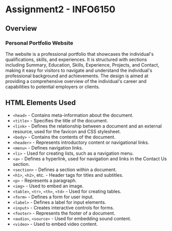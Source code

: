 # Assignment2 - INFO6150
## Overview
### Personal Portfolio Website
The website is a professional portfolio that showcases the individual's qualifications, skills, and experiences. It is structured with sections including Summary, Education, Skills, Experience, Projects, and Contact, making it easy for visitors to navigate and understand the individual's professional background and achievements. The design is aimed at providing a comprehensive overview of the individual's career and capabilities to potential employers or clients.
## HTML Elements Used
- `<head>` - Contains meta-information about the document.
- `<title>` - Specifies the title of the document.
- `<link>` - Defines the relationship between a document and an external resource, used for the favicon and CSS stylesheet.
- `<body>` - Contains the contents of the document.
- `<header>` - Represents introductory content or navigational links.
- `<menu>` - Defines navigation links.
- `<li>` - Used for creating lists, such as a navigation menu.
- `<a>` - Defines a hyperlink, used for navigation and links in the Contact Us section.
- `<section>` - Defines a section within a document.
- `<h1>`, `<h2>`, etc. - Header tags for titles and subtitles.
- `<p>` - Represents a paragraph.
- `<img>` - Used to embed an image.
- `<table>`, `<tr>`, `<th>`, `<td>` - Used for creating tables.
- `<form>` - Defines a form for user input.
- `<label>` - Defines a label for input elements.
- `<input>` - Creates interactive controls for forms.
- `<footer>` - Represents the footer of a document.
- `<audio>`, `<source>` - Used for embedding sound content.
- `<video>` - Used to embed video content.
